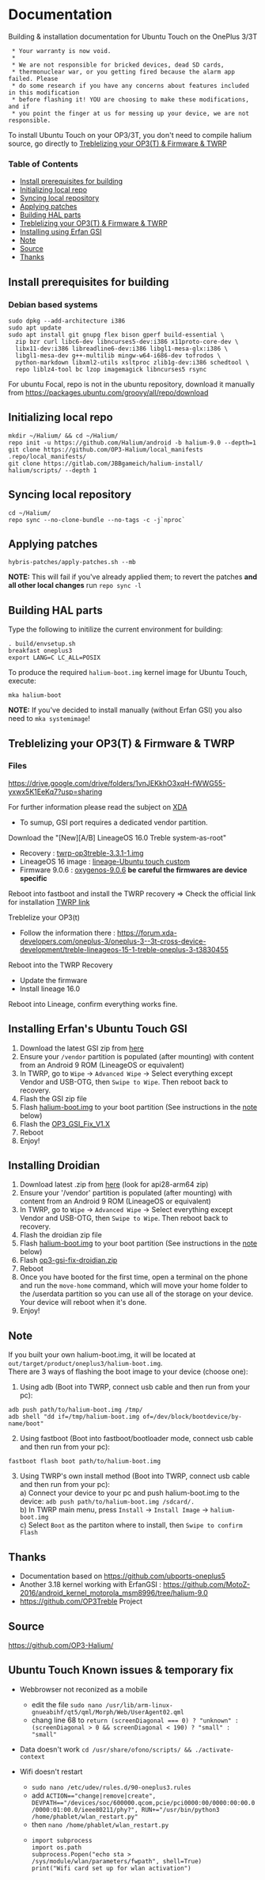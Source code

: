 # Documentation
 Building &amp; installation documentation for Ubuntu Touch on the OnePlus 3/3T

```
 * Your warranty is now void.
 *
 * We are not responsible for bricked devices, dead SD cards,
 * thermonuclear war, or you getting fired because the alarm app failed. Please
 * do some research if you have any concerns about features included in this modification
 * before flashing it! YOU are choosing to make these modifications, and if
 * you point the finger at us for messing up your device, we are not responsible.
```

To install Ubuntu Touch on your OP3/3T, you don't need to compile halium source, go directly to [Treblelizing your OP3(T) & Firmware & TWRP](#treblelizing-your-op3t--firmware--twrp)


### Table of Contents
* [Install prerequisites for building](#install-prerequisites-for-building)
* [Initializing local repo](#initializing-local-repo)
* [Syncing local repository](#syncing-local-repository)
* [Applying patches](#applying-patches)
* [Building HAL parts](#building-HAL-parts)
* [Treblelizing your OP3(T) & Firmware & TWRP](#treblelizing-your-op3t--firmware--twrp)
* [Installing using Erfan GSI](#installing-using-Erfan-GSI)
* [Note](#note)
* [Source](#Source)
* [Thanks](#thanks)

## Install prerequisites for building

### Debian based systems
```
sudo dpkg --add-architecture i386
sudo apt update
sudo apt install git gnupg flex bison gperf build-essential \
  zip bzr curl libc6-dev libncurses5-dev:i386 x11proto-core-dev \
  libx11-dev:i386 libreadline6-dev:i386 libgl1-mesa-glx:i386 \
  libgl1-mesa-dev g++-multilib mingw-w64-i686-dev tofrodos \
  python-markdown libxml2-utils xsltproc zlib1g-dev:i386 schedtool \
  repo liblz4-tool bc lzop imagemagick libncurses5 rsync
```

For ubuntu Focal, repo is not in the ubuntu repository, download it manually from https://packages.ubuntu.com/groovy/all/repo/download

## Initializing local repo
```
mkdir ~/Halium/ && cd ~/Halium/
repo init -u https://github.com/Halium/android -b halium-9.0 --depth=1
git clone https://github.com/OP3-Halium/local_manifests .repo/local_manifests/
git clone https://gitlab.com/JBBgameich/halium-install/ halium/scripts/ --depth 1
```

## Syncing local repository
```
cd ~/Halium/
repo sync --no-clone-bundle --no-tags -c -j`nproc`
```

## Applying patches
```
hybris-patches/apply-patches.sh --mb
```
**NOTE:** This will fail if you've already applied them; to revert the patches **and all other local changes** run `repo sync -l`

## Building HAL parts
Type the following to initilize the current environment for building:
```
. build/envsetup.sh
breakfast oneplus3         
export LANG=C LC_ALL=POSIX
```
To produce the required `halium-boot.img` kernel image for Ubuntu Touch, execute:
```
mka halium-boot
```
**NOTE:** If you've decided to install manually (without Erfan GSI) you also need to `mka systemimage`!

## Treblelizing your OP3(T) & Firmware & TWRP
### Files 
https://drive.google.com/drive/folders/1vnJEKkhO3xqH-fWWG55-yxwx5K1EeKq7?usp=sharing

For further information please read the subject on [XDA](https://forum.xda-developers.com/oneplus-3/oneplus-3--3t-cross-device-development/treble-lineageos-15-1-treble-oneplus-3-t3830455)
 - To sumup, GSI port requires a dedicated vendor partition.

Download the "[New][A/B] LineageOS 16.0 Treble system-as-root"
- Recovery : [twrp-op3treble-3.3.1-1.img](https://mega.nz/folder/UgdQRYSD#8s-_u2HJQZDEqNnFOnejxQ)
- LineageOS 16 image : [lineage-Ubuntu touch custom](https://drive.google.com/drive/folders/1vnJEKkhO3xqH-fWWG55-yxwx5K1EeKq7?usp=sharing)
- Firmware 9.0.6 : [oxygenos-9.0.6](https://github.com/nvertigo/firmware-3t) **be careful the firmwares are device specific**

Reboot into fastboot and install the TWRP recovery => Check the official link for installation [TWRP link](https://twrp.me/oneplus/oneplusthree.html)

Treblelize your OP3(t)
 - Follow the information there : https://forum.xda-developers.com/oneplus-3/oneplus-3--3t-cross-device-development/treble-lineageos-15-1-treble-oneplus-3-t3830455

Reboot into the TWRP Recovery
- Update the firmware
- Install lineage 16.0

Reboot into Lineage, confirm everything works fine.


## Installing Erfan's Ubuntu Touch GSI

1. Download the latest GSI zip from [here](https://mirrors.lolinet.com/firmware/halium/GSI)
2. Ensure your `/vendor` partition is populated (after mounting) with content from an Android 9 ROM (LineageOS or equivalent)
3. In TWRP, go to `Wipe` -> `Advanced Wipe` -> Select everything except Vendor and USB-OTG, then `Swipe to Wipe`. Then reboot back to recovery.
4. Flash the GSI zip file
5. Flash [halium-boot.img](https://github.com/OP3-Halium/Documentation/blob/master/halium-boot.img) to your boot partition (See instructions in the [note](#note) below)
6. Flash the [OP3_GSI_Fix_V1.X](https://drive.google.com/drive/folders/1vnJEKkhO3xqH-fWWG55-yxwx5K1EeKq7?usp=sharing)
7. Reboot
8. Enjoy!


## Installing Droidian

1. Download latest .zip from [here](https://github.com/droidian-images/droidian/releases) (look for api28-arm64 zip)
2. Ensure your '/vendor' partition is populated (after mounting) with content from an Android 9 ROM (LineageOS or equivalent)
3. In TWRP, go to `Wipe` -> `Advanced Wipe` -> Select everything except Vendor and USB-OTG, then `Swipe to Wipe`. Then reboot back to recovery.
4. Flash the droidian zip file
5. Flash [halium-boot.img](https://github.com/OP3-Halium/Documentation/blob/master/halium-boot.img) to your boot partition (See instructions in the [note](#note) below)
6. Flash [op3-gsi-fix-droidian.zip](https://gitlab.com/Bettehem/op3-gsi-fix-droidian/-/jobs/artifacts/main/browse?job=makezip)
7. Reboot
8. Once you have booted for the first time, open a terminal on the phone and run the `move-home` command, which will move your home folder to the /userdata partition so you can use all of the storage on your device. Your device will reboot when it's done.
9. Enjoy!


## Note

If you built your own halium-boot.img, it will be located at `out/target/product/oneplus3/halium-boot.img`.\
There are 3 ways of flashing the boot image to your device (choose one):
1. Using adb (Boot into TWRP, connect usb cable and then run from your pc):
```
adb push path/to/halium-boot.img /tmp/
adb shell "dd if=/tmp/halium-boot.img of=/dev/block/bootdevice/by-name/boot"
```
2. Using fastboot (Boot into fastboot/bootloader mode, connect usb cable and then run from your pc):
```
fastboot flash boot path/to/halium-boot.img
```
3. Using TWRP's own install method (Boot into TWRP, connect usb cable and then run from your pc):\
a) Connect your device to your pc and push halium-boot.img to the device:
`adb push path/to/halium-boot.img /sdcard/.`<br>
b) In TWRP main menu, press `Install` -> `Install Image` -> `halium-boot.img`<br>
c) Select `Boot` as the partiton where to install, then `Swipe to confirm Flash`<br>


## Thanks
- Documentation based on https://github.com/ubports-oneplus5
- Another 3.18 kernel working with ErfanGSI : https://github.com/MotoZ-2016/android_kernel_motorola_msm8996/tree/halium-9.0
- https://github.com/OP3Treble Project

## Source
https://github.com/OP3-Halium/

## Ubuntu Touch Known issues & temporary fix
- Webbrowser not reconized as a mobile 
  -  edit the file ```sudo nano /usr/lib/arm-linux-gnueabihf/qt5/qml/Morph/Web/UserAgent02.qml```
  -  chang line 68 to ``` return (screenDiagonal === 0) ? "unknown" : (screenDiagonal > 0 && screenDiagonal < 190) ? "small" : "small" ```
  
- Data doesn't work 
  ```cd /usr/share/ofono/scripts/ && ./activate-context```
- Wifi doesn't restart
  -  ```sudo nano /etc/udev/rules.d/90-oneplus3.rules```
  -  add   ```ACTION=="change|remove|create", DEVPATH=="/devices/soc/600000.qcom,pcie/pci0000:00/0000:00:00.0/0000:01:00.0/ieee80211/phy?", RUN+="/usr/bin/python3 /home/phablet/wlan_restart.py"```
  -  then   ```nano /home/phablet/wlan_restart.py```
  -  ```#!/usr/bin/python3
     import subprocess
     import os.path
     subprocess.Popen("echo sta > /sys/module/wlan/parameters/fwpath", shell=True)
     print("Wifi card set up for wlan activation")
```
 
